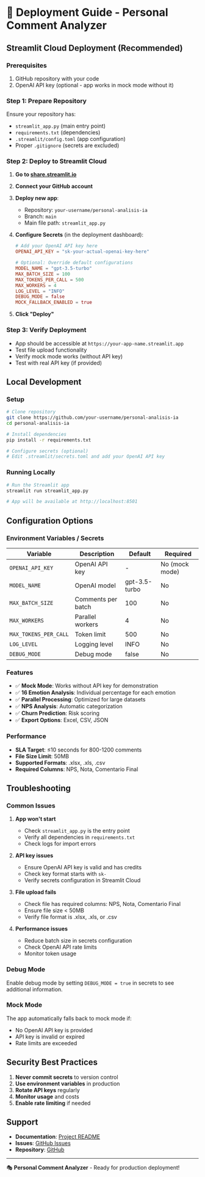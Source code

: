 # 🚀 Deployment Guide - Personal Comment Analyzer

## Streamlit Cloud Deployment (Recommended)

### Prerequisites
1. GitHub repository with your code
2. OpenAI API key (optional - app works in mock mode without it)

### Step 1: Prepare Repository
Ensure your repository has:
- `streamlit_app.py` (main entry point)
- `requirements.txt` (dependencies)
- `.streamlit/config.toml` (app configuration)
- Proper `.gitignore` (secrets are excluded)

### Step 2: Deploy to Streamlit Cloud

1. **Go to [share.streamlit.io](https://share.streamlit.io)**

2. **Connect your GitHub account**

3. **Deploy new app**:
   - Repository: `your-username/personal-analisis-ia`
   - Branch: `main`
   - Main file path: `streamlit_app.py`

4. **Configure Secrets** (in the deployment dashboard):
   ```toml
   # Add your OpenAI API key here
   OPENAI_API_KEY = "sk-your-actual-openai-key-here"
   
   # Optional: Override default configurations
   MODEL_NAME = "gpt-3.5-turbo"
   MAX_BATCH_SIZE = 100
   MAX_TOKENS_PER_CALL = 500
   MAX_WORKERS = 4
   LOG_LEVEL = "INFO"
   DEBUG_MODE = false
   MOCK_FALLBACK_ENABLED = true
   ```

5. **Click "Deploy"**

### Step 3: Verify Deployment
- App should be accessible at `https://your-app-name.streamlit.app`
- Test file upload functionality
- Verify mock mode works (without API key)
- Test with real API key (if provided)

## Local Development

### Setup
```bash
# Clone repository
git clone https://github.com/your-username/personal-analisis-ia
cd personal-analisis-ia

# Install dependencies
pip install -r requirements.txt

# Configure secrets (optional)
# Edit .streamlit/secrets.toml and add your OpenAI API key
```

### Running Locally
```bash
# Run the Streamlit app
streamlit run streamlit_app.py

# App will be available at http://localhost:8501
```

## Configuration Options

### Environment Variables / Secrets
| Variable | Description | Default | Required |
|----------|-------------|---------|----------|
| `OPENAI_API_KEY` | OpenAI API key | - | No (mock mode) |
| `MODEL_NAME` | OpenAI model | gpt-3.5-turbo | No |
| `MAX_BATCH_SIZE` | Comments per batch | 100 | No |
| `MAX_WORKERS` | Parallel workers | 4 | No |
| `MAX_TOKENS_PER_CALL` | Token limit | 500 | No |
| `LOG_LEVEL` | Logging level | INFO | No |
| `DEBUG_MODE` | Debug mode | false | No |

### Features
- ✅ **Mock Mode**: Works without API key for demonstration
- ✅ **16 Emotion Analysis**: Individual percentage for each emotion
- ✅ **Parallel Processing**: Optimized for large datasets
- ✅ **NPS Analysis**: Automatic categorization
- ✅ **Churn Prediction**: Risk scoring
- ✅ **Export Options**: Excel, CSV, JSON

### Performance
- **SLA Target**: ≤10 seconds for 800-1200 comments
- **File Size Limit**: 50MB
- **Supported Formats**: .xlsx, .xls, .csv
- **Required Columns**: NPS, Nota, Comentario Final

## Troubleshooting

### Common Issues

1. **App won't start**
   - Check `streamlit_app.py` is the entry point
   - Verify all dependencies in `requirements.txt`
   - Check logs for import errors

2. **API key issues**
   - Ensure OpenAI API key is valid and has credits
   - Check key format starts with `sk-`
   - Verify secrets configuration in Streamlit Cloud

3. **File upload fails**
   - Check file has required columns: NPS, Nota, Comentario Final
   - Ensure file size < 50MB
   - Verify file format is .xlsx, .xls, or .csv

4. **Performance issues**
   - Reduce batch size in secrets configuration
   - Check OpenAI API rate limits
   - Monitor token usage

### Debug Mode
Enable debug mode by setting `DEBUG_MODE = true` in secrets to see additional information.

### Mock Mode
The app automatically falls back to mock mode if:
- No OpenAI API key is provided
- API key is invalid or expired
- Rate limits are exceeded

## Security Best Practices

1. **Never commit secrets** to version control
2. **Use environment variables** in production
3. **Rotate API keys** regularly
4. **Monitor usage** and costs
5. **Enable rate limiting** if needed

## Support

- **Documentation**: [Project README](./README.md)
- **Issues**: [GitHub Issues](https://github.com/Ai-Whisperers/personal-analisis-ia/issues)
- **Repository**: [GitHub](https://github.com/Ai-Whisperers/personal-analisis-ia)

---

🎭 **Personal Comment Analyzer** - Ready for production deployment!
